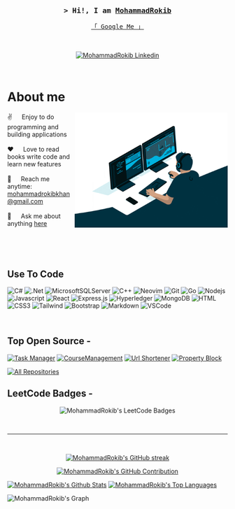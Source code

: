 <!-- Intro  -->
<h3 align="center">
        <samp>&gt; Hi!, I am
                <b><a target="_blank" href="https://alsiam.com">MohammadRokib</a></b>
        </samp>
</h3>


<p align="center"> 
  <samp>
    <a href="https://www.google.com/search?sca_esv=3df8528f973dbd03&sca_upv=1&sxsrf=ACQVn0_MgdT-CF7K2P4uAmIyaVfqzWWNiw:1711862887059&q=M0hammadRokib&nfpr=1&sa=X&ved=2ahUKEwi29qWa4p2FAxWY-TgGHYB0CN0QvgUoAXoECAcQAw&biw=1360&bih=654&dpr=1">「 Google Me 」</a>
    <br>
<!--     「 I am a Web Application Developer from <b>Bangladesh</b> 」 -->
    <br>
    <br>
  </samp>
</p>

<p align="center">
 <a href="https://linkedin.com/in/m0hammadrokib" target="_blank">
  <img src="https://img.shields.io/badge/LinkedIn-0077B5?style=for-the-badge&logo=linkedin&logoColor=white" alt="MohammadRokib Linkedin"/>
 </a>
</p>
<br />

<!-- About Section -->
 # About me
 
<p>
 <img align="right" width="350" src="/assets/programmer2.gif" alt="Coding gif" />
  
 ✌️ &emsp; Enjoy to do programming and building applications <br/><br/>
 ❤️ &emsp; Love to read books write code and learn new features<br/><br/>
 📧 &emsp; Reach me anytime: mohammadrokibkhan@gmail.com<br/><br/>
 💬 &emsp; Ask me about anything [here](https://github.com/mohammadrokib/mohammadrokib/issues)

</p>

<br/>
<br/>
<br/>

## Use To Code

![C#](https://img.shields.io/badge/c%23-%23239120.svg?style=for-the-badge&logo=csharp&logoColor=white)
![.Net](https://img.shields.io/badge/.NET-5C2D91?style=for-the-badge&logo=.net&logoColor=white)
![MicrosoftSQLServer](https://img.shields.io/badge/Microsoft%20SQL%20Server-CC2927?style=for-the-badge&logo=microsoft%20sql%20server&logoColor=white)
![C++](https://img.shields.io/badge/c++-%2300599C.svg?style=for-the-badge&logo=c%2B%2B&logoColor=white)
![Neovim](https://img.shields.io/badge/NeoVim-%2357A143.svg?&style=for-the-badge&logo=neovim&logoColor=white)
![Git](https://img.shields.io/badge/Git-F05032?style=for-the-badge&logo=git&logoColor=white)
![Go](https://img.shields.io/badge/go-%2300ADD8.svg?style=for-the-badge&logo=go&logoColor=white)
![Nodejs](https://img.shields.io/badge/Nodejs-3C873A?style=for-the-badge&labelColor=black&logo=node.js&logoColor=3C873A)
![Javascript](https://img.shields.io/badge/Javascript-F0DB4F?style=for-the-badge&labelColor=black&logo=javascript&logoColor=F0DB4F)
![React](https://img.shields.io/badge/-React-61DBFB?style=for-the-badge&labelColor=black&logo=react&logoColor=61DBFB)
![Express.js](https://img.shields.io/badge/Express.js-000000?style=for-the-badge&logo=express&logoColor=white)
![Hyperledger](https://img.shields.io/badge/hyperledger-2F3134?style=for-the-badge&logo=hyperledger&logoColor=white)
![MongoDB](https://img.shields.io/badge/MongoDB-4EA94B?style=for-the-badge&logo=mongodb&logoColor=white)
![HTML](https://img.shields.io/badge/HTML5-E34F26?style=for-the-badge&logo=html5&logoColor=white)
![CSS3](https://img.shields.io/badge/CSS3-1572B6?style=for-the-badge&logo=css3&logoColor=white)
![Tailwind](https://img.shields.io/badge/Tailwind_CSS-092749?style=for-the-badge&logo=tailwindcss&logoColor=06B6D4&labelColor=000000)
![Bootstrap](https://img.shields.io/badge/Bootstrap-563D7C?style=for-the-badge&logo=bootstrap&logoColor=white)
![Markdown](https://img.shields.io/badge/Markdown-000000?style=for-the-badge&logo=markdown&logoColor=white)
![VSCode](https://img.shields.io/badge/Visual_Studio-0078d7?style=for-the-badge&logo=visual%20studio&logoColor=white)

<br/>

## Top Open Source -
[![Task Manager](https://github-readme-stats-git-master-mohammadrokibs-projects.vercel.app/api/pin/?username=mohammadrokib&repo=TaskManager&border_color=7F3FBF&bg_color=0D1117&title_color=C9D1D9&text_color=8B949E&icon_color=7F3FBF)](https://github.com/MohammadRokib/TaskManager)
[![CourseManagement](https://github-readme-stats-git-master-mohammadrokibs-projects.vercel.app/api/pin/?username=mohammadrokib&repo=CourseManagement&border_color=7F3FBF&bg_color=0D1117&title_color=C9D1D9&text_color=8B949E&icon_color=7F3FBF)](https://github.com/MohammadRokib/CourseManagement)
[![Url Shortener](https://github-readme-stats-git-master-mohammadrokibs-projects.vercel.app/api/pin/?username=mohammadrokib&repo=Url-Shortener&border_color=7F3FBF&bg_color=0D1117&title_color=C9D1D9&text_color=8B949E&icon_color=7F3FBF)](https://github.com/MohammadRokib/Url-Shortener)
[![Property Block](https://github-readme-stats-git-master-mohammadrokibs-projects.vercel.app/api/pin/?username=mohammadrokib&repo=PropertyBlock&border_color=7F3FBF&bg_color=0D1117&title_color=C9D1D9&text_color=8B949E&icon_color=7F3FBF)](https://github.com/MohammadRokib/PropertyBlock)

<p align="left">
  <a href="https://github.com/mohammadrokib?tab=repositories" target="_blank"><img alt="All Repositories" title="All Repositories" src="https://img.shields.io/badge/-All%20Repos-2962FF?style=for-the-badge&logo=koding&logoColor=white"/></a>
</p>

## LeetCode Badges -
<p align="center">
<img src="https://leetcode-badge-showcase.vercel.app/api?username=mohammadrokib&theme=github-dark" alt="MohammadRokib's LeetCode Badges"/>
</p>

<br/>
<hr/>
<br/>

<p align="center">
  <a href="https://github.com/mohammadrokib">
    <img src="https://github-readme-streak-stats.herokuapp.com/?user=mohammadrokib&theme=radical&border=7F3FBF&background=0D1117" alt="MohammadRokib's GitHub streak"/>
  </a>
</p>

<p align="center">
  <a href="https://github.com/mohammadrokib">
    <img src="https://github-profile-summary-cards.vercel.app/api/cards/profile-details?username=mohammadrokib&theme=radical" alt="MohammadRokib's GitHub Contribution"/>
  </a>
</p>

<a> 
    <a href="https://github.com/mohammadrokib"><img alt="MohammadRokib's Github Stats" src="https://github-readme-stats-git-master-mohammadrokibs-projects.vercel.app/api?username=mohammadrokib&show_icons=true&count_private=true&theme=react&border_color=7F3FBF&bg_color=0D1117&title_color=F85D7F&icon_color=F8D866" height="192px" width="49.5%"/></a>
  <a href="https://github.com/mohammadrokib"><img alt="MohammadRokib's Top Languages" src="https://github-readme-stats-git-master-mohammadrokibs-projects.vercel.app/api/top-langs/?username=mohammadrokib&langs_count=8&layout=compact&theme=react&border_color=7F3FBF&bg_color=0D1117&title_color=F85D7F&icon_color=F8D866" height="192px" width="49.5%"/></a>
  <br/>
</a>


![MohammadRokib's Graph](https://github-readme-activity-graph.vercel.app/graph?username=mohammadrokib&custom_title=MohammadRokib's%20GitHub%20Activity%20Graph&bg_color=0D1117&color=7F3FBF&line=7F3FBF&point=7F3FBF&area_color=FFFFFF&title_color=FFFFFF&area=true)

